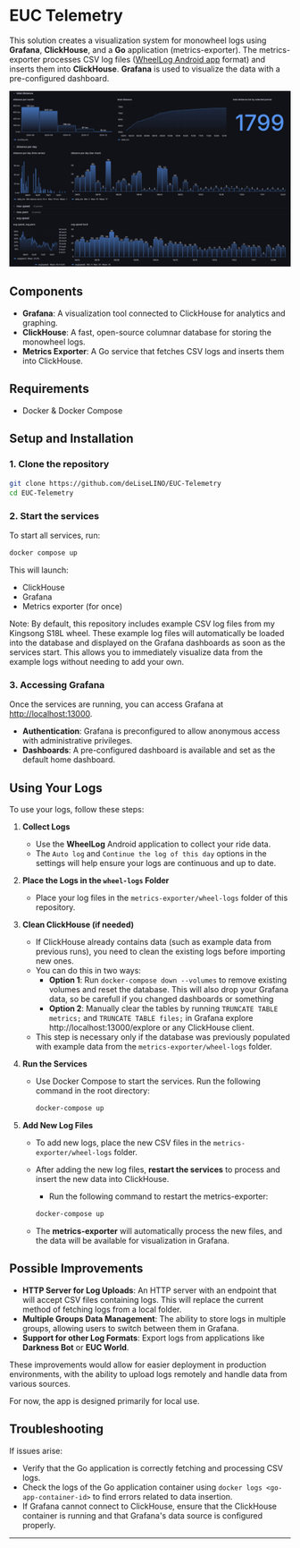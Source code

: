 # EUC Telemetry

This solution creates a visualization system for monowheel logs using **Grafana**, **ClickHouse**, and a **Go** application (metrics-exporter). The metrics-exporter processes CSV log files ([WheelLog Android app](https://github.com/Wheellog/Wheellog.Android) format) and inserts them into **ClickHouse**. **Grafana** is used to visualize the data with a pre-configured dashboard.

![Dashboard](image/README/2024-12-31-16-30.png)

## Components

- **Grafana**: A visualization tool connected to ClickHouse for analytics and graphing.
- **ClickHouse**: A fast, open-source columnar database for storing the monowheel logs.
- **Metrics Exporter**: A Go service that fetches CSV logs and inserts them into ClickHouse.

## Requirements

- Docker & Docker Compose

## Setup and Installation

### 1. Clone the repository

```bash
git clone https://github.com/deLiseLINO/EUC-Telemetry
cd EUC-Telemetry
```

### 2. Start the services

To start all services, run:

```bash
docker compose up
```

This will launch:
- ClickHouse
- Grafana
- Metrics exporter (for once)

Note: By default, this repository includes example CSV log files from my Kingsong S18L wheel. These example log files will automatically be loaded into the database and displayed on the Grafana dashboards as soon as the services start. This allows you to immediately visualize data from the example logs without needing to add your own.

### 3. Accessing Grafana

Once the services are running, you can access Grafana at [http://localhost:13000](http://localhost:13000).

- **Authentication**: Grafana is preconfigured to allow anonymous access with administrative privileges.
- **Dashboards**: A pre-configured dashboard is available and set as the default home dashboard. 

## Using Your Logs  

To use your logs, follow these steps:  

1. **Collect Logs**  
   - Use the **WheelLog** Android application to collect your ride data.  
   - The `Auto log` and `Continue the log of this day` options in the settings will help ensure your logs are continuous and up to date.  

2. **Place the Logs in the `wheel-logs` Folder**  
   - Place your log files in the `metrics-exporter/wheel-logs` folder of this repository.  

3. **Clean ClickHouse (if needed)**  
   - If ClickHouse already contains data (such as example data from previous runs), you need to clean the existing logs before importing new ones.  
   - You can do this in two ways:  
     - **Option 1**: Run `docker-compose down --volumes` to remove existing volumes and reset the database. This will also drop your Grafana data, so be carefull if you changed dashboards or something
     - **Option 2**: Manually clear the tables by running `TRUNCATE TABLE metrics;` and `TRUNCATE TABLE files;` in Grafana explore http://localhost:13000/explore or any ClickHouse client.  
   - This step is necessary only if the database was previously populated with example data from the `metrics-exporter/wheel-logs` folder.

4. **Run the Services**  
   - Use Docker Compose to start the services. Run the following command in the root directory:  

     ```bash
     docker-compose up
     ```

5. **Add New Log Files**  
   - To add new logs, place the new CSV files in the `metrics-exporter/wheel-logs` folder.  
   - After adding the new log files, **restart the services** to process and insert the new data into ClickHouse.  
     - Run the following command to restart the metrics-exporter:  

     ```bash
     docker-compose up
     ```

   - The **metrics-exporter** will automatically process the new files, and the data will be available for visualization in Grafana.  

## Possible Improvements

- **HTTP Server for Log Uploads**: An HTTP server with an endpoint that will accept CSV files containing logs. This will replace the current method of fetching logs from a local folder.
- **Multiple Groups Data Management**: The ability to store logs in multiple groups, allowing users to switch between them in Grafana.
- **Support for other Log Formats**: Export logs from applications like **Darkness Bot** or **EUC World**.

These improvements would allow for easier deployment in production environments, with the ability to upload logs remotely and handle data from various sources.

For now, the app is designed primarily for local use.

## Troubleshooting

If issues arise:

- Verify that the Go application is correctly fetching and processing CSV logs.
- Check the logs of the Go application container using `docker logs <go-app-container-id>` to find errors related to data insertion.
- If Grafana cannot connect to ClickHouse, ensure that the ClickHouse container is running and that Grafana's data source is configured properly.

---

